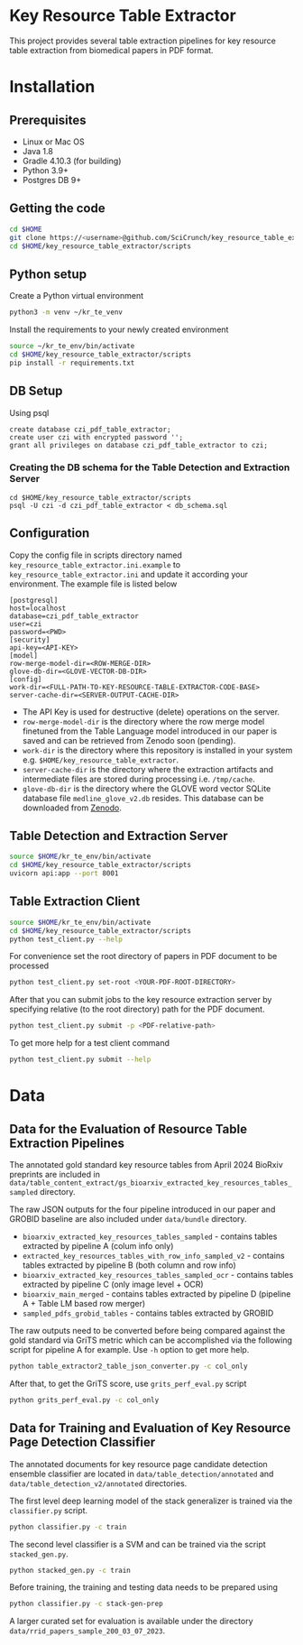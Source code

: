 Key Resource Table Extractor
============================

This project provides several table extraction pipelines for key resource table extraction from biomedical papers in PDF format.

# Installation

## Prerequisites
* Linux or Mac OS 
* Java 1.8
* Gradle 4.10.3 (for building)
* Python 3.9+
* Postgres DB 9+

## Getting the code
```bash
cd $HOME
git clone https://<username>@github.com/SciCrunch/key_resource_table_extractor.git
cd $HOME/key_resource_table_extractor/scripts
```

## Python setup

Create a Python virtual environment

```bash
python3 -m venv ~/kr_te_venv
```
Install the requirements to your newly created environment

```bash
source ~/kr_te_env/bin/activate
cd $HOME/key_resource_table_extractor/scripts
pip install -r requirements.txt
```

## DB Setup


Using psql

```
create database czi_pdf_table_extractor;
create user czi with encrypted password '';
grant all privileges on database czi_pdf_table_extractor to czi;
```

### Creating the DB schema for the Table Detection and Extraction Server

```
cd $HOME/key_resource_table_extractor/scripts
psql -U czi -d czi_pdf_table_extractor < db_schema.sql
```
## Configuration

Copy the config file in scripts directory named `key_resource_table_extractor.ini.example` to `key_resource_table_extractor.ini` and update it according your environment. The example file is listed below

```
[postgresql]
host=localhost
database=czi_pdf_table_extractor
user=czi
password=<PWD>
[security]
api-key=<API-KEY>
[model]
row-merge-model-dir=<ROW-MERGE-DIR>
glove-db-dir=<GLOVE-VECTOR-DB-DIR>
[config]
work-dir=<FULL-PATH-TO-KEY-RESOURCE-TABLE-EXTRACTOR-CODE-BASE>
server-cache-dir=<SERVER-OUTPUT-CACHE-DIR>
```
* The API Key is used for destructive (delete) operations on the server.
* `row-merge-model-dir` is the directory where the row merge model finetuned from the Table Language model introduced in our paper is saved and can be retrieved from Zenodo soon (pending).
* `work-dir` is the directory where this repository is installed in your system e.g. `$HOME/key_resource_table_extractor`.
* `server-cache-dir` is the directory where the extraction artifacts and intermediate files are stored during processing i.e. `/tmp/cache`.
* `glove-db-dir` is the directory where the GLOVE word vector SQLite database file `medline_glove_v2.db` resides. This database can be downloaded from [Zenodo](https://doi.org/10.5281/zenodo.13924223).

## Table Detection and Extraction Server

```bash
source $HOME/kr_te_env/bin/activate 
cd $HOME/key_resource_table_extractor/scripts
uvicorn api:app --port 8001
```

## Table Extraction Client

```bash
source $HOME/kr_te_env/bin/activate
cd $HOME/key_resource_table_extractor/scripts
python test_client.py --help
```

For convenience set the root directory of papers in PDF document to be processed 

```bash
python test_client.py set-root <YOUR-PDF-ROOT-DIRECTORY>
```

After that you can submit jobs to the key resource extraction server by specifying relative (to the root directory) path for the PDF document.

```bash
python test_client.py submit -p <PDF-relative-path>
```

To get more help for a test client command

```bash
python test_client.py submit --help
```

# Data

## Data for the Evaluation of Resource Table Extraction Pipelines

The annotated gold standard key resource tables from April 2024 BioRxiv preprints are included in `data/table_content_extract/gs_bioarxiv_extracted_key_resources_tables_sampled` directory.

The raw JSON outputs for the four pipeline introduced in our paper and GROBID baseline are also included under `data/bundle` directory.

* `bioarxiv_extracted_key_resources_tables_sampled` - contains tables extracted by pipeline A (colum info only)
* `extracted_key_resources_tables_with_row_info_sampled_v2` - contains tables extracted by pipeline B (both column and row info)
* `bioarxiv_extracted_key_resources_tables_sampled_ocr` - contains tables extracted by pipeline C (only image level + OCR)
* `bioarxiv_main_merged` - contains tables extracted by pipeline D (pipeline A + Table LM based row merger)
* `sampled_pdfs_grobid_tables` - contains tables extracted by GROBID


The raw outputs need to be converted before being compared against the gold standard via GriTS metric which can be accomplished via the following script for pipeline A for example. Use `-h` option to get more help.

```bash
python table_extractor2_table_json_converter.py -c col_only

```

After that, to get the GriTS score, use `grits_perf_eval.py` script


```bash
python grits_perf_eval.py -c col_only

```

## Data for Training and Evaluation of Key Resource Page Detection Classifier

The annotated documents for key resource page candidate detection ensemble classifier are located in `data/table_detection/annotated` and `data/table_detection_v2/annotated` directories.


The first level deep learning model of the stack generalizer is trained via the `classifier.py` script.

```bash
python classifier.py -c train

```

The second level classifier is a SVM and can be trained via the script `stacked_gen.py`.

```bash
python stacked_gen.py -c train
```

Before training, the training and testing data needs to be prepared using

```bash
python classifier.py -c stack-gen-prep
```

A larger curated set for evaluation is available under the directory `data/rrid_papers_sample_200_03_07_2023`.


